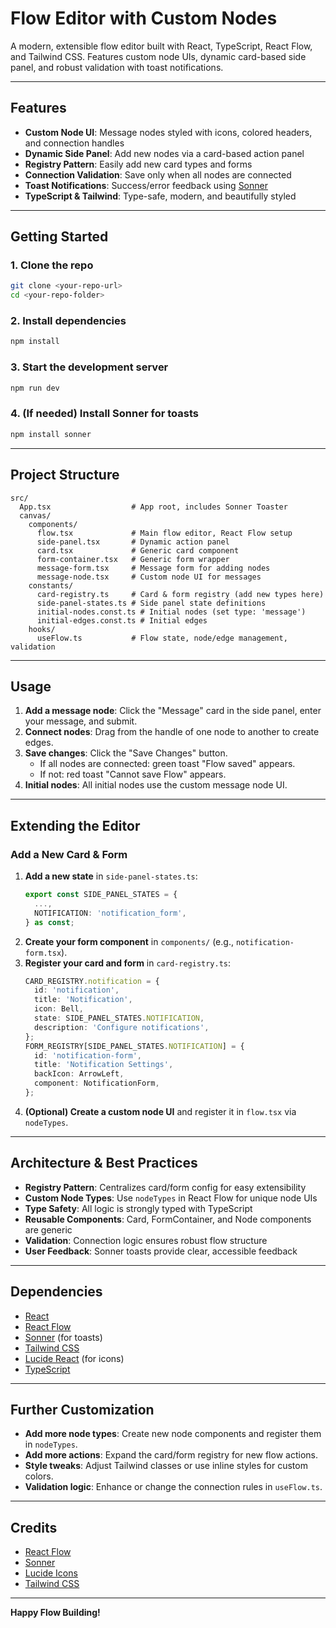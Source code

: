 # Flow Editor with Custom Nodes

A modern, extensible flow editor built with React, TypeScript, React Flow, and Tailwind CSS. Features custom node UIs, dynamic card-based side panel, and robust validation with toast notifications.

---

## Features

- **Custom Node UI**: Message nodes styled with icons, colored headers, and connection handles
- **Dynamic Side Panel**: Add new nodes via a card-based action panel
- **Registry Pattern**: Easily add new card types and forms
- **Connection Validation**: Save only when all nodes are connected
- **Toast Notifications**: Success/error feedback using [Sonner](https://sonner.emilkowal.ski/)
- **TypeScript & Tailwind**: Type-safe, modern, and beautifully styled

---

## Getting Started

### 1. Clone the repo
```bash
git clone <your-repo-url>
cd <your-repo-folder>
```

### 2. Install dependencies
```bash
npm install
```

### 3. Start the development server
```bash
npm run dev
```

### 4. (If needed) Install Sonner for toasts
```bash
npm install sonner
```

---

## Project Structure

```
src/
  App.tsx                  # App root, includes Sonner Toaster
  canvas/
    components/
      flow.tsx             # Main flow editor, React Flow setup
      side-panel.tsx       # Dynamic action panel
      card.tsx             # Generic card component
      form-container.tsx   # Generic form wrapper
      message-form.tsx     # Message form for adding nodes
      message-node.tsx     # Custom node UI for messages
    constants/
      card-registry.ts     # Card & form registry (add new types here)
      side-panel-states.ts # Side panel state definitions
      initial-nodes.const.ts # Initial nodes (set type: 'message')
      initial-edges.const.ts # Initial edges
    hooks/
      useFlow.ts           # Flow state, node/edge management, validation
```

---

## Usage

1. **Add a message node**: Click the "Message" card in the side panel, enter your message, and submit.
2. **Connect nodes**: Drag from the handle of one node to another to create edges.
3. **Save changes**: Click the "Save Changes" button.
   - If all nodes are connected: green toast "Flow saved" appears.
   - If not: red toast "Cannot save Flow" appears.
4. **Initial nodes**: All initial nodes use the custom message node UI.

---

## Extending the Editor

### Add a New Card & Form
1. **Add a new state** in `side-panel-states.ts`:
   ```ts
   export const SIDE_PANEL_STATES = {
     ...,
     NOTIFICATION: 'notification_form',
   } as const;
   ```
2. **Create your form component** in `components/` (e.g., `notification-form.tsx`).
3. **Register your card and form** in `card-registry.ts`:
   ```ts
   CARD_REGISTRY.notification = {
     id: 'notification',
     title: 'Notification',
     icon: Bell,
     state: SIDE_PANEL_STATES.NOTIFICATION,
     description: 'Configure notifications',
   };
   FORM_REGISTRY[SIDE_PANEL_STATES.NOTIFICATION] = {
     id: 'notification-form',
     title: 'Notification Settings',
     backIcon: ArrowLeft,
     component: NotificationForm,
   };
   ```
4. **(Optional) Create a custom node UI** and register it in `flow.tsx` via `nodeTypes`.

---

## Architecture & Best Practices

- **Registry Pattern**: Centralizes card/form config for easy extensibility
- **Custom Node Types**: Use `nodeTypes` in React Flow for unique node UIs
- **Type Safety**: All logic is strongly typed with TypeScript
- **Reusable Components**: Card, FormContainer, and Node components are generic
- **Validation**: Connection logic ensures robust flow structure
- **User Feedback**: Sonner toasts provide clear, accessible feedback

---

## Dependencies
- [React](https://react.dev/)
- [React Flow](https://reactflow.dev/)
- [Sonner](https://sonner.emilkowal.ski/) (for toasts)
- [Tailwind CSS](https://tailwindcss.com/)
- [Lucide React](https://lucide.dev/) (for icons)
- [TypeScript](https://www.typescriptlang.org/)

---

## Further Customization
- **Add more node types**: Create new node components and register them in `nodeTypes`.
- **Add more actions**: Expand the card/form registry for new flow actions.
- **Style tweaks**: Adjust Tailwind classes or use inline styles for custom colors.
- **Validation logic**: Enhance or change the connection rules in `useFlow.ts`.


---

## Credits
- [React Flow](https://reactflow.dev/)
- [Sonner](https://sonner.emilkowal.ski/)
- [Lucide Icons](https://lucide.dev/)
- [Tailwind CSS](https://tailwindcss.com/)

---

**Happy Flow Building!**
